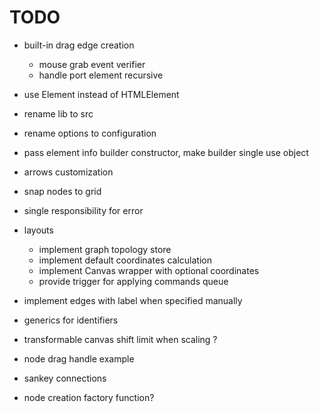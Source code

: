 # TODO

- built-in drag edge creation
  - mouse grab event verifier
  - handle port element recursive
- use Element instead of HTMLElement
- rename lib to src
- rename options to configuration
- pass element info builder constructor, make builder single use object
- arrows customization
- snap nodes to grid
- single responsibility for error

- layouts

  - implement graph topology store
  - implement default coordinates calculation
  - implement Canvas wrapper with optional coordinates
  - provide trigger for applying commands queue

- implement edges with label when specified manually
- generics for identifiers
- transformable canvas shift limit when scaling ?
- node drag handle example
- sankey connections
- node creation factory function?
